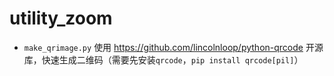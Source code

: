 # utility_zoom
- `make_qrimage.py`   使用 https://github.com/lincolnloop/python-qrcode 开源库，快速生成二维码（需要先安装`qrcode`，`pip install qrcode[pil]`）
